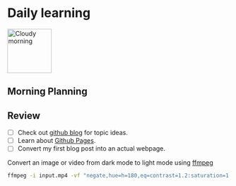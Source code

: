 # Daily learning
<img alt="Cloudy morning" src="https://octodex.github.com/images/cloud.jpg" width="100" aligh="right">

## Morning Planning
## Review
- [ ] Check out [github blog](https://github.blog) for topic ideas.
- [ ] Learn about [Github Pages](https://skills.github.com/#first-day-on-github).
- [ ] Convert my first blog post into an actual webpage.

Convert  an image or video from dark mode to light mode using [ffmpeg](https://www.ffmpeg.org)
```bash
ffmpeg -i input.mp4 -vf "negate,hue=h=180,eq=contrast=1.2:saturation=1.1" output.mp4
```
